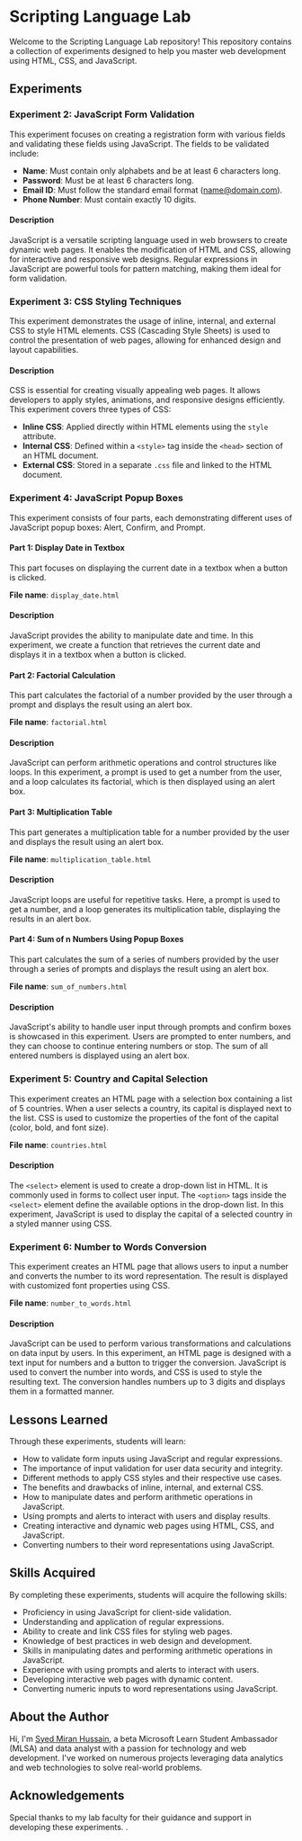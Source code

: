 # Scripting Language Lab

Welcome to the Scripting Language Lab repository! This repository contains a collection of experiments designed to help you master web development using HTML, CSS, and JavaScript.

## Experiments

### Experiment 2: JavaScript Form Validation
This experiment focuses on creating a registration form with various fields and validating these fields using JavaScript. The fields to be validated include:

- **Name**: Must contain only alphabets and be at least 6 characters long.
- **Password**: Must be at least 6 characters long.
- **Email ID**: Must follow the standard email format (name@domain.com).
- **Phone Number**: Must contain exactly 10 digits.

#### Description

JavaScript is a versatile scripting language used in web browsers to create dynamic web pages. It enables the modification of HTML and CSS, allowing for interactive and responsive web designs. Regular expressions in JavaScript are powerful tools for pattern matching, making them ideal for form validation.

### Experiment 3: CSS Styling Techniques
This experiment demonstrates the usage of inline, internal, and external CSS to style HTML elements. CSS (Cascading Style Sheets) is used to control the presentation of web pages, allowing for enhanced design and layout capabilities.

#### Description

CSS is essential for creating visually appealing web pages. It allows developers to apply styles, animations, and responsive designs efficiently. This experiment covers three types of CSS:

- **Inline CSS**: Applied directly within HTML elements using the `style` attribute.
- **Internal CSS**: Defined within a `<style>` tag inside the `<head>` section of an HTML document.
- **External CSS**: Stored in a separate `.css` file and linked to the HTML document.

### Experiment 4: JavaScript Popup Boxes
This experiment consists of four parts, each demonstrating different uses of JavaScript popup boxes: Alert, Confirm, and Prompt.

#### Part 1: Display Date in Textbox
This part focuses on displaying the current date in a textbox when a button is clicked.

**File name**: `display_date.html`

#### Description

JavaScript provides the ability to manipulate date and time. In this experiment, we create a function that retrieves the current date and displays it in a textbox when a button is clicked.

#### Part 2: Factorial Calculation
This part calculates the factorial of a number provided by the user through a prompt and displays the result using an alert box.

**File name**: `factorial.html`

#### Description

JavaScript can perform arithmetic operations and control structures like loops. In this experiment, a prompt is used to get a number from the user, and a loop calculates its factorial, which is then displayed using an alert box.

#### Part 3: Multiplication Table
This part generates a multiplication table for a number provided by the user and displays the result using an alert box.

**File name**: `multiplication_table.html`

#### Description

JavaScript loops are useful for repetitive tasks. Here, a prompt is used to get a number, and a loop generates its multiplication table, displaying the results in an alert box.

#### Part 4: Sum of n Numbers Using Popup Boxes
This part calculates the sum of a series of numbers provided by the user through a series of prompts and displays the result using an alert box.

**File name**: `sum_of_numbers.html`

#### Description

JavaScript's ability to handle user input through prompts and confirm boxes is showcased in this experiment. Users are prompted to enter numbers, and they can choose to continue entering numbers or stop. The sum of all entered numbers is displayed using an alert box.


### Experiment 5: Country and Capital Selection
This experiment creates an HTML page with a selection box containing a list of 5 countries. When a user selects a country, its capital is displayed next to the list. CSS is used to customize the properties of the font of the capital (color, bold, and font size).

**File name**: `countries.html`

#### Description

The `<select>` element is used to create a drop-down list in HTML. It is commonly used in forms to collect user input. The `<option>` tags inside the `<select>` element define the available options in the drop-down list. In this experiment, JavaScript is used to display the capital of a selected country in a styled manner using CSS.

### Experiment 6: Number to Words Conversion
This experiment creates an HTML page that allows users to input a number and converts the number to its word representation. The result is displayed with customized font properties using CSS.

**File name**: `number_to_words.html`

#### Description

JavaScript can be used to perform various transformations and calculations on data input by users. In this experiment, an HTML page is designed with a text input for numbers and a button to trigger the conversion. JavaScript is used to convert the number into words, and CSS is used to style the resulting text. The conversion handles numbers up to 3 digits and displays them in a formatted manner.

## Lessons Learned

Through these experiments, students will learn:

- How to validate form inputs using JavaScript and regular expressions.
- The importance of input validation for user data security and integrity.
- Different methods to apply CSS styles and their respective use cases.
- The benefits and drawbacks of inline, internal, and external CSS.
- How to manipulate dates and perform arithmetic operations in JavaScript.
- Using prompts and alerts to interact with users and display results.
- Creating interactive and dynamic web pages using HTML, CSS, and JavaScript.
- Converting numbers to their word representations using JavaScript.

## Skills Acquired

By completing these experiments, students will acquire the following skills:

- Proficiency in using JavaScript for client-side validation.
- Understanding and application of regular expressions.
- Ability to create and link CSS files for styling web pages.
- Knowledge of best practices in web design and development.
- Skills in manipulating dates and performing arithmetic operations in JavaScript.
- Experience with using prompts and alerts to interact with users.
- Developing interactive web pages with dynamic content.
- Converting numeric inputs to word representations using JavaScript.

## About the Author

Hi, I'm [Syed Miran Hussain](https://github.com/syedmiran-38), a beta Microsoft Learn Student Ambassador (MLSA) and data analyst with a passion for technology and web development. I've worked on numerous projects leveraging data analytics and web technologies to solve real-world problems.

## Acknowledgements

Special thanks to my lab faculty for their guidance and support in developing these experiments.
.
